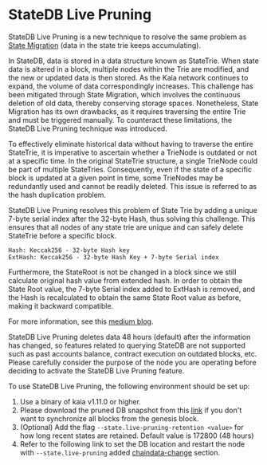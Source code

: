 # StateDB Live Pruning

StateDB Live Pruning is a new technique to resolve the same problem as [State Migration](state-migration.md) (data in the state trie keeps accumulating).

In StateDB, data is stored in a data structure known as StateTrie. When state data is altered in a block, multiple nodes within the Trie are modified, and the new or updated data is then stored. As the Kaia network continues to expand, the volume of data correspondingly increases. This challenge has been mitigated through State Migration, which involves the continuous deletion of old data, thereby conserving storage spaces. Nonetheless, State Migration has its own drawbacks, as it requires traversing the entire Trie and must be triggered manually. To counteract these limitations, the StateDB Live Pruning technique was introduced.

To effectively eliminate historical data without having to traverse the entire StateTrie, it is imperative to ascertain whether a TrieNode is outdated or not at a specific time. In the original StateTrie structure, a single TrieNode could be part of multiple StateTries. Consequently, even if the state of a specific block is updated at a given point in time, some TrieNodes may be redundantly used and cannot be readily deleted. This issue is referred to as the hash duplication problem.

StateDB Live Pruning resolves this problem of State Trie by adding a unique 7-byte serial index after the 32-byte Hash, thus solving this challenge. This ensures that all nodes of any state trie are unique and can safely delete StateTrie before a specific block.

```
Hash: Keccak256 - 32-byte Hash key
ExtHash: Keccak256 - 32-byte Hash Key + 7-byte Serial index
```

Furthermore, the StateRoot is not be changed in a block since we still calculate original hash value from extended hash. In order to obtain the State Root value, the 7-byte Serial index added to ExtHash is removed, and the Hash is recalculated to obtain the same State Root value as before, making it backward compatible. 

For more information, see this [medium blog](https://medium.com/klaytn/strong-efficient-management-of-blockchain-data-capacity-with-statedb-live-pruning-strong-6aaa09b05f91).

StateDB Live Pruning deletes data 48 hours (default) after the information has changed, so features related to querying StateDB are not supported such as past accounts balance, contract execution on outdated blocks, etc. Please carefully consider the purpose of the node you are operating before deciding to activate the StateDB Live Pruning feature.

To use StateDB Live Pruning, the following environment should be set up:

1. Use a binary of kaia v1.11.0 or higher.
2. Please download the pruned DB snapshot from this [link](https://packages.klaytn.net/cypress/pruning-chaindata/) if you don't want to synchronize all blocks from the genesis block.
3. (Optional) Add the flag `--state.live-pruning-retention <value>` for how long recent states are retained. Default value is 172800 (48 hours)
4. Refer to the following link to set the DB location and restart the node with `--state.live-pruning` added [chaindata-change](../../misc/operation/chaindata-change.md) section.